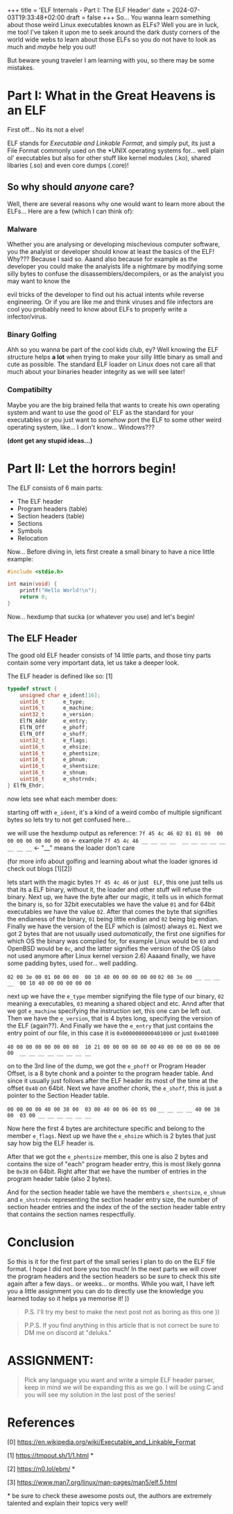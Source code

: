 +++
title = 'ELF Internals - Part I: The ELF Header'
date = 2024-07-03T19:33:48+02:00
draft = false
+++
So... You wanna learn something about those weird Linux executables known as ELFs? Well you are in luck, me too!
I've taken it upon me to seek around the dark dusty corners of the world wide webs to learn about those ELFs so 
you do not have to look as much and *maybe* help you out! 

But beware young traveler I am learning with you, so there may be some mistakes.

# Part I: What in the Great Heavens is an ELF 

First off... No its not a elve! 

ELF stands for *Executable and Linkable Format*, and simply put, its just a File Format commonly used on the \*UNIX
operating systems for... well plain ol' executables but also for other stuff like kernel modules (.ko), shared libaries (.so)
and even core dumps (.core)!

## So why should *anyone* care?

Well, there are several reasons why one would want to learn more about the ELFs... Here are a few (which I can think of):

### Malware

Whether you are analysing or developing mischevious computer software, you the analyist or developer should know at least the 
basics of the ELF! Why??? Because I said so. Aaand also because for example as the developer you could make the analyists life 
a nightmare by modifying some silly bytes to confuse the disassemblers/decompilers, or as the analyist you may want to know the 

evil tricks of the developer to find out his actual intents while reverse engineering. Or if you are like me and think viruses and 
file infectors are cool you probably need to know about ELFs to properly write a infector/virus. 

### Binary Golfing

Ahh so you wanna be part of the cool kids club, ey? Well knowing the ELF structure helps **a lot** when trying to make your silly 
little binary as small and cute as possible. The standard ELF loader on Linux does not care all that much about your binaries 
header integrity as we will see later!

### Compatibilty

Maybe you are the big brained fella that wants to create his own operating system and want to use the good ol' ELF as the standard for 
your executables or you just want to *somehow* port the ELF to some other weird operating system, like... I don't know... Windows??? 

**(dont get any stupid ideas...)**

# Part II: Let the horrors begin!

The ELF consists of 6 main parts:

- The ELF header 
- Program headers (table) 
- Section headers (table)
- Sections
- Symbols 
- Relocation

Now... Before diving in, lets first create a small binary to have a nice little example:

```c 
#include <stdio.h>

int main(void) {
    printf("Hello World!\n");
    return 0;
}
```

Now... hexdump that sucka (or whatever you use) and let's begin!

## The ELF Header 

The good old ELF header consists of 14 little parts, and those tiny parts contain some very important data, let us take a deeper look.

The ELF header is defined like so: \[1]

```c 
typedef struct {
    unsigned char e_ident[16];
    uint16_t      e_type;
    uint16_t      e_machine;
    uint32_t      e_version;
    ElfN_Addr     e_entry;
    ElfN_Off      e_phoff;
    ElfN_Off      e_shoff;
    uint32_t      e_flags;
    uint16_t      e_ehsize;
    uint16_t      e_phentsize;
    uint16_t      e_phnum;
    uint16_t      e_shentsize;
    uint16_t      e_shnum;
    uint16_t      e_shstrndx;
} ElfN_Ehdr;
```

now lets see what each member does:

starting off with `e_ident`, it's a kind of a weird combo of multiple
significant bytes so lets try to not get confused here...

we will use the hexdump output as reference:
`7f 45 4c 46 02 01 01 00  00 00 00 00 00 00 00 00` <- example
`7f 45 4c 46 __ __ __ __  __ __ __ __ __ __ __ __` <- "__" means the loader don't care

(for more info about golfing and learning about what the loader ignores id check out blogs \[1]\[2])

lets start with the magic bytes `7f 45 4c 46` or just ` ELF`, this one just 
tells us that its a ELF binary, without it, the loader and other stuff will 
refuse the binary. Next up, we have the byte after our magic, it tells us in 
which format the binary is, so for 32bit executables we have the value `01` and 
for 64bit executables we have the value `02`. After that comes the byte that signifies
the endianess of the binary, `01` being little endian and `02` being big endian. Finally
we have the version of the ELF which is (almost) always `01`.
Next we got 2 bytes that are not usually used *automatically*, the first one 
signifies for which OS the binary was compiled for, for example Linux would be `03` and OpenBSD would be `0c`,
and the latter signifies the version of the OS (also not used anymore after Linux kernel version 2.6)
Aaaand finally, we have some padding bytes, used for... well padding.

`02 00 3e 00 01 00 00 00  00 10 40 00 00 00 00 00`
`02 00 3e 00 __ __ __ __  00 10 40 00 00 00 00 00`

next up we have the `e_type` member signifying the file type of our binary, `02` meaning a executables, `03` meaning a shared object
and etc. Annd after that we got `e_machine` specifying the instruction set, this one can be left out. 
Then we have the `e_version`, that is 4 bytes long, specifying the version of the ELF (again??). And Finally
we have the `e_entry` that just contains the entry point of our file, in this case it is `0x0000000000401000` or just `0x401000`

`40 00 00 00 00 00 00 00  10 21 00 00 00 00 00 00`
`40 00 00 00 00 00 00 00  __ __ __ __ __ __ __ __`

on to the 3rd line of the dump, we got the `e_phoff` or Program Header Offset, is a 8 byte chonk 
and a pointer to the program header table. And since it usually just follows after the ELF header 
its most of the time at the offset `0x40` on 64bit. Next we have another chonk, the `e_shoff`, 
this is just a pointer to the Section Header table.

`00 00 00 00 40 00 38 00  03 00 40 00 06 00 05 00`
`__ __ __ __ 40 00 38 00  03 00 __ __ __ __ __ __`

Now here the first 4 bytes are architecture specific and belong to the member `e_flags`. Next up we have the `e_ehsize`
which is 2 bytes that just say how big the ELF header is. 

After that we got the `e_phentsize` member, this one is also 2 bytes and contains the size of "each" program header entry, 
this is most likely gonna be `0x38` on 64bit. Right after that we have the number of entries in the program header table (also 2 bytes). 

And for the section header table we have the members `e_shentsize`, `e_shnum` and `e_shstrndx` representing the section header 
entry size, the number of section header entries and the index of the of the section header table entry that contains the section 
names respectfully.

# Conclusion

So this is it for the first part of the small series I plan to do on the ELF file format. I hope I did not bore you 
too much! In the next parts we will cover the program headers and the section headers so be sure to check this site 
again after a few days.. or weeks... or months. While you wait, I have left you a little assignment you can do to 
directly use the knowledge you learned today so it helps ya memorise it! ))

> P.S. I'll try my best to make the next post not as boring as this one ))

> P.P.S. If you find anything in this article that is not correct be sure to DM me on discord at "deluks."

# ASSIGNMENT:

> Pick any language you want and write a simple ELF header parser, keep in mind we will be expanding this as we go.
> I will be using C and you will see my solution in the last post of the series!

# References

\[0] https://en.wikipedia.org/wiki/Executable_and_Linkable_Format

\[1] https://tmpout.sh/1/1.html *

\[2] https://n0.lol/ebm/ *

\[3] https://www.man7.org/linux/man-pages/man5/elf.5.html

\* be sure to check these awesome posts out, the authors are extremely talented and explain their topics very well!

